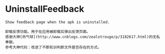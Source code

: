 # UninstallFeedback
	
	Show feedback page when the apk is uninstalled.

	卸载反馈功能。用于在应用被卸载后弹出反馈页面。
	感谢大神[热气球](http://www.cnblogs.com/zealotrouge/p/3182617.html)的无私奉献。
	参考大神代码：改进了不断轮训判断文件是否存在的方式。 